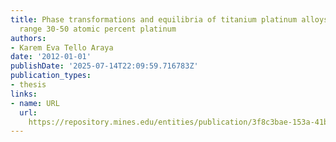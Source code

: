 ```yaml
---
title: Phase transformations and equilibria of titanium platinum alloys in the composition
  range 30-50 atomic percent platinum
authors:
- Karem Eva Tello Araya
date: '2012-01-01'
publishDate: '2025-07-14T22:09:59.716783Z'
publication_types:
- thesis
links:
- name: URL
  url: 
    https://repository.mines.edu/entities/publication/3f8c3bae-153a-41b4-9e74-26998f38a9a3
---
```

